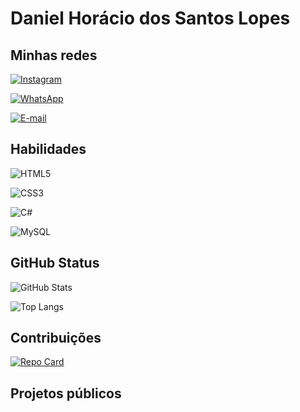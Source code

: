 
# Daniel Horácio dos Santos Lopes

## Minhas redes

[![Instagram](https://img.shields.io/badge/Instagram-000?style=for-the-badge&logo=instagram)](https://www.instagram.com/dhslopes/)

[![WhatsApp](https://img.shields.io/badge/WhatsApp-25D366?style=for-the-badge&logo=whatsapp&logoColor=white)](https://wa.me/55+12+991311580)

[![E-mail](https://img.shields.io/badge/-Email-000?style=for-the-badge&logo=microsoft-outlook&logoColor=007BFF)](mailto:daniel.h.s.lopes@gmail.com)

## Habilidades

![HTML5](https://img.shields.io/badge/HTML5-000?style=for-the-badge&logo=html5)

![CSS3](https://img.shields.io/badge/CSS3-000?style=for-the-badge&logo=css3&logoColor=264CE4)

![C#](https://img.shields.io/badge/C%23-000?style=for-the-badge&logo=c-sharp&logoColor=823085)

![MySQL](https://img.shields.io/badge/MySQL-000?style=for-the-badge&logo=mysql&logoColor=005C84)

## GitHub Status

![GitHub Stats](https://github-readme-stats.vercel.app/api?username=DHSLopes&theme=transparent&bg_color=000&border_color=30A3DC&show_icons=true&icon_color=30A3DC&title_color=E94D5F&text_color=FFF)

![Top Langs](https://github-readme-stats-git-masterrstaa-rickstaa.vercel.app/api/top-langs/?username=DHSLopes&bg_color=000&border_color=30A3DC&title_color=E94D5F&text_color=FFF)

## Contribuições

[![Repo Card](https://github-readme-stats.vercel.app/api/pin/?username=DHSLopes&repo=dio-lab-open-source&bg_color=000&border_color=30A3DC&show_icons=true&icon_color=30A3DC&title_color=E94D5F&text_color=FFF)](https://github.com/DHSlopes/dio-lab-open-source)

## Projetos públicos

